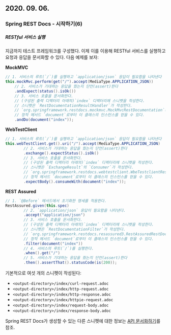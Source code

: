 ## 2020. 09. 06.

### Spring REST Docs - 시작하기(6)

##### RESTful 서비스 실행

지금까지 테스트 프레임워크를 구성했다. 이제 이를 이용해 RESTful 서비스를 실행하고 요청과 응답을 문서화할 수 있다. 다음 예제를 보자:

**MockMVC**

```java
// 1. 서비스의 루트(`/`)를 실행하고 `application/json` 응답이 필요함을 나타낸다
this.mockMvc.perform(get("/").accept(MediaType.APPLICATION_JSON)) 
    // 2. 서비스가 기대하는 응답을 줬는지 단언(assert)한다
	.andExpect(status().isOk()) 
    // 3. 서비스 호출을 문서화한다. 
    // (구성된 출력 디렉터리 아래의)`index` 디렉터리에 스니펫을 작성한다.
    // 스니펫은 `RestDocumentationResultHandler`가 작성한다.
    // `org.springframework.restdocs.mockmvc.MockMvcRestDocumentation`의 
    // 정적 메서드 `document`로부터 이 클래스의 인스턴스를 얻을 수 있다.
	.andDo(document("index")); 
```

**WebTestClient**

```java
// 1. 서비스의 루트(`/`)를 실행하고 `application/json` 응답이 필요함을 나타낸다
this.webTestClient.get().uri("/").accept(MediaType.APPLICATION_JSON) 
        // 2. 서비스가 기대하는 응답을 줬는지 단언(assert)한다
		.exchange().expectStatus().isOk() 
        // 3. 서비스 호출을 문서화한다. 
        // (구성된 출력 디렉터리 아래의)`index` 디렉터리에 스니펫을 작성한다.
        // 스니펫은 `ExchangeResult`의 `Consumer`가 작성한다.
        // `org.springframework.restdocs.webtestclient.WbeTestclientRestDocumentation`의 
        // 정적 메서드 `document`로부터 이 클래스의 인스턴스를 얻을 수 있다.
		.expectBody().consumeWith(document("index"));
```

**REST Assured**

```java
// 1. `@Before` 메서드에서 초기화한 명세를 적용한다.
RestAssured.given(this.spec) 
    	// 2. `application/json` 응답이 필요함을 나타낸다.
		.accept("application/json") 
	    // 3. 서비스 호출을 문서화한다.
        // (구성된 출력 디렉터리 아래의)`index` 디렉터리에 스니펫을 작성한다.
        // 스니펫은 `RestDocumentationFilter`가 작성한다.
        // `org.springframework.restdocs.resassured3.RestAssuredRestDocumentation`의 
        // 정적 메서드 `document`로부터 이 클래스의 인스턴스를 얻을 수 있다.
		.filter(document("index")) 
    	// 4. 서비스의 루트(`/`)를 실행한다.
		.when().get("/") 
    	// 5. 서비스가 기대하는 응답을 줬는지 단언(assert)한다
		.then().assertThat().statusCode(is(200)); 
```

기본적으로 여섯 개의 스니펫이 작성된다:

- `<output-directory>/index/curl-request.adoc`
- `<output-directory>/index/http-request.adoc`
- `<output-directory>/index/http-response.adoc`
- `<output-directory>/index/httpie-request.adoc`
- `<output-directory>/index/request-body.adoc`
- `<output-directory>/index/response-body.adoc`

Spring REST Docs가 생성할 수 있는 다른 스니펫에 대한 정보는 [API 문서화하기][documenting-your-api]를 참조.



[documenting-your-api]: https://docs.spring.io/spring-restdocs/docs/2.0.4.RELEASE/reference/html5/#documenting-your-api